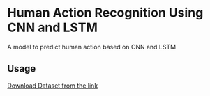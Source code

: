 # Human Action Recognition Using CNN and LSTM

A model to predict human action based on CNN and LSTM

## Usage

[Download Dataset from the link](https://www.crcv.ucf.edu/data/UCF50.rar)